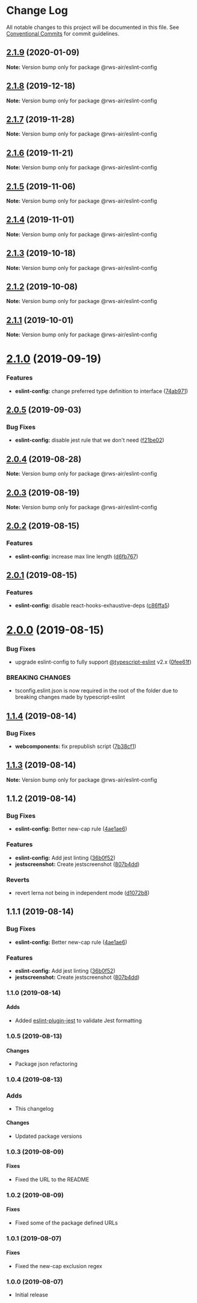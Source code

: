 # Change Log

All notable changes to this project will be documented in this file.
See [Conventional Commits](https://conventionalcommits.org) for commit guidelines.

## [2.1.9](https://github.com/RWS-NL/air-node-packages/compare/@rws-air/eslint-config@2.1.8...@rws-air/eslint-config@2.1.9) (2020-01-09)

**Note:** Version bump only for package @rws-air/eslint-config





## [2.1.8](https://github.com/RWS-NL/air-node-packages/compare/@rws-air/eslint-config@2.1.7...@rws-air/eslint-config@2.1.8) (2019-12-18)

**Note:** Version bump only for package @rws-air/eslint-config





## [2.1.7](https://github.com/RWS-NL/air-node-packages/compare/@rws-air/eslint-config@2.1.6...@rws-air/eslint-config@2.1.7) (2019-11-28)

**Note:** Version bump only for package @rws-air/eslint-config





## [2.1.6](https://github.com/RWS-NL/air-node-packages/compare/@rws-air/eslint-config@2.1.5...@rws-air/eslint-config@2.1.6) (2019-11-21)

**Note:** Version bump only for package @rws-air/eslint-config





## [2.1.5](https://github.com/RWS-NL/air-node-packages/compare/@rws-air/eslint-config@2.1.4...@rws-air/eslint-config@2.1.5) (2019-11-06)

**Note:** Version bump only for package @rws-air/eslint-config





## [2.1.4](https://github.com/RWS-NL/air-node-packages/compare/@rws-air/eslint-config@2.1.3...@rws-air/eslint-config@2.1.4) (2019-11-01)

**Note:** Version bump only for package @rws-air/eslint-config





## [2.1.3](https://github.com/RWS-NL/air-node-packages/compare/@rws-air/eslint-config@2.1.2...@rws-air/eslint-config@2.1.3) (2019-10-18)

**Note:** Version bump only for package @rws-air/eslint-config





## [2.1.2](https://github.com/RWS-NL/air-node-packages/compare/@rws-air/eslint-config@2.1.1...@rws-air/eslint-config@2.1.2) (2019-10-08)

**Note:** Version bump only for package @rws-air/eslint-config





## [2.1.1](https://github.com/RWS-NL/air-node-packages/compare/@rws-air/eslint-config@2.1.0...@rws-air/eslint-config@2.1.1) (2019-10-01)

**Note:** Version bump only for package @rws-air/eslint-config





# [2.1.0](https://github.com/RWS-NL/air-node-packages/compare/@rws-air/eslint-config@2.0.5...@rws-air/eslint-config@2.1.0) (2019-09-19)


### Features

* **eslint-config:** change preferred type definition to interface ([74ab971](https://github.com/RWS-NL/air-node-packages/commit/74ab971))





## [2.0.5](https://github.com/RWS-NL/air-node-packages/compare/@rws-air/eslint-config@2.0.4...@rws-air/eslint-config@2.0.5) (2019-09-03)


### Bug Fixes

* **eslint-config:** disable jest rule that we don't need ([f21be02](https://github.com/RWS-NL/air-node-packages/commit/f21be02))





## [2.0.4](https://github.com/RWS-NL/air-node-packages/compare/@rws-air/eslint-config@2.0.3...@rws-air/eslint-config@2.0.4) (2019-08-28)

**Note:** Version bump only for package @rws-air/eslint-config





## [2.0.3](https://github.com/RWS-NL/air-node-packages/compare/@rws-air/eslint-config@2.0.2...@rws-air/eslint-config@2.0.3) (2019-08-19)

**Note:** Version bump only for package @rws-air/eslint-config





## [2.0.2](https://github.com/RWS-NL/air-node-packages/compare/@rws-air/eslint-config@2.0.1...@rws-air/eslint-config@2.0.2) (2019-08-15)


### Features

* **eslint-config:** increase max line length ([d6fb767](https://github.com/RWS-NL/air-node-packages/commit/d6fb767))





## [2.0.1](https://github.com/RWS-NL/air-node-packages/compare/@rws-air/eslint-config@2.0.0...@rws-air/eslint-config@2.0.1) (2019-08-15)


### Features

* **eslint-config:** disable react-hooks-exhaustive-deps ([c86ffa5](https://github.com/RWS-NL/air-node-packages/commit/c86ffa5))





# [2.0.0](https://github.com/RWS-NL/air-node-packages/compare/@rws-air/eslint-config@1.1.4...@rws-air/eslint-config@2.0.0) (2019-08-15)


### Bug Fixes

* upgrade eslint-config to fully support [@typescript-eslint](https://github.com/typescript-eslint) v2.x ([0fee61f](https://github.com/RWS-NL/air-node-packages/commit/0fee61f))


### BREAKING CHANGES

* tsconfig.eslint.json is now required in the root of the folder due to breaking
changes made by typescript-eslint





## [1.1.4](https://github.com/RWS-NL/air-node-packages/compare/@rws-air/eslint-config@1.1.3...@rws-air/eslint-config@1.1.4) (2019-08-14)


### Bug Fixes

* **webcomponents:** fix prepublish script ([7b38cf1](https://github.com/RWS-NL/air-node-packages/commit/7b38cf1))





## [1.1.3](https://github.com/RWS-NL/air-node-packages/compare/@rws-air/eslint-config@1.1.2...@rws-air/eslint-config@1.1.3) (2019-08-14)

**Note:** Version bump only for package @rws-air/eslint-config





## 1.1.2 (2019-08-14)

### Bug Fixes

* **eslint-config:** Better new-cap rule ([4ae1ae6](https://github.com/RWS-NL/air-node-packages/commit/4ae1ae6))

### Features

* **eslint-config:** Add jest linting ([36b0f52](https://github.com/RWS-NL/air-node-packages/commit/36b0f52))
* **jestscreenshot:** Create jestscreenshot ([807b4dd](https://github.com/RWS-NL/air-node-packages/commit/807b4dd))

### Reverts

* revert lerna not being in independent mode ([d1072b8](https://github.com/RWS-NL/air-node-packages/commit/d1072b8))

## 1.1.1 (2019-08-14)

### Bug Fixes

* **eslint-config:** Better new-cap rule ([4ae1ae6](https://github.com/RWS-NL/air-node-packages/commit/4ae1ae6))

### Features

* **eslint-config:** Add jest linting ([36b0f52](https://github.com/RWS-NL/air-node-packages/commit/36b0f52))
* **jestscreenshot:** Create jestscreenshot ([807b4dd](https://github.com/RWS-NL/air-node-packages/commit/807b4dd))

### 1.1.0 (2019-08-14)

#### Adds
- Added [eslint-plugin-jest](https://github.com/jest-community/eslint-plugin-jest) to validate Jest formatting

### 1.0.5 (2019-08-13)

#### Changes
- Package json refactoring

### 1.0.4 (2019-08-13)

### Adds
- This changelog

#### Changes
- Updated package versions

### 1.0.3 (2019-08-09)

#### Fixes
- Fixed the URL to the README

### 1.0.2 (2019-08-09)

#### Fixes
- Fixed some of the package defined URLs

### 1.0.1 (2019-08-07)

#### Fixes
- Fixed the new-cap exclusion regex

### 1.0.0 (2019-08-07)
- Initial release
